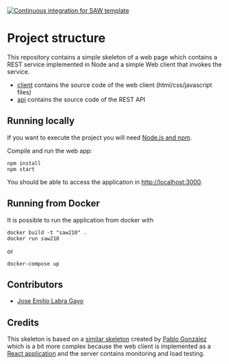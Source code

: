 [![Continuous integration for SAW template](https://github.com/sawmti/saw21_0/actions/workflows/ci.yml/badge.svg)](https://github.com/sawmti/saw21_0/actions/workflows/ci.yml)

# Project structure

This repository contains a simple skeleton of a web page which contains a REST service implemented in Node and a simple Web client that invokes the service. 

- [client](https://github.com/sawmti/saw21_0/tree/main/client) contains the source code of the web client (html/css/javascript files)
- [api](https://github.com/sawmti/saw21_0/tree/main/api) contains the source code of the REST API

## Running locally

If you want to execute the project you will need 
[Node.js and npm](https://www.npmjs.com/get-npm). 

Compile and run the web app:

```
npm install
npm start
```

You should be able to access the application in [http://localhost:3000](http://localhost:3000).

## Running from Docker

It is possible to run the application from docker with

```
docker build -t "saw210" .
docker run saw210
```

or 

```
docker-compose up
```

## Contributors

- [Jose Emilio Labra Gayo](http://labra.weso.es)

## Credits

This skeleton is based on a [similar skeleton](https://github.com/Arquisoft/radarin_0) created by [Pablo González](https://github.com/pglez82) which is a bit more complex because the web client is implemented as a [React application](https://reactjs.org/) and the server contains monitoring and load testing.
